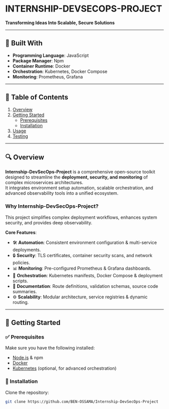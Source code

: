# INTERNSHIP-DEVSECOPS-PROJECT  
**Transforming Ideas Into Scalable, Secure Solutions**

---

## 🚀 Built With
- **Programming Language**: JavaScript  
- **Package Manager**: Npm  
- **Container Runtime**: Docker  
- **Orchestration**: Kubernetes, Docker Compose  
- **Monitoring**: Prometheus, Grafana  

---

## 📑 Table of Contents
1. [Overview](#overview)  
2. [Getting Started](#getting-started)  
   - [Prerequisites](#prerequisites)  
   - [Installation](#installation)  
3. [Usage](#usage)  
4. [Testing](#testing)  

---

## 🔍 Overview
**Internship-DevSecOps-Project** is a comprehensive open-source toolkit designed to streamline the **deployment, security, and monitoring** of complex microservices architectures.  
It integrates environment setup automation, scalable orchestration, and advanced observability tools into a unified ecosystem.

### Why Internship-DevSecOps-Project?  
This project simplifies complex deployment workflows, enhances system security, and provides deep observability.  

**Core Features**:  
- 🛠️ **Automation**: Consistent environment configuration & multi-service deployments.  
- 🔒 **Security**: TLS certificates, container security scans, and network policies.  
- 📊 **Monitoring**: Pre-configured Prometheus & Grafana dashboards.  
- 🚀 **Orchestration**: Kubernetes manifests, Docker Compose & deployment scripts.  
- 📝 **Documentation**: Route definitions, validation schemas, source code summaries.  
- ⚙️ **Scalability**: Modular architecture, service registries & dynamic routing.  

---

## 🏁 Getting Started  

### ✅ Prerequisites
Make sure you have the following installed:  
- [Node.js](https://nodejs.org/) & npm  
- [Docker](https://www.docker.com/)  
- [Kubernetes](https://kubernetes.io/) (optional, for advanced orchestration)  

### 🔧 Installation  

Clone the repository:  
```bash
git clone https://github.com/BEN-OSSAMA/Internship-DevSecOps-Project
